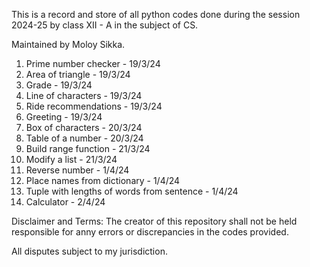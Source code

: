 This is a record and store of all python codes done during the session 2024-25 by class XII - A in the subject of CS.

Maintained by Moloy Sikka.

1. Prime number checker - 19/3/24
2. Area of triangle - 19/3/24
3. Grade - 19/3/24
4. Line of characters - 19/3/24
5. Ride recommendations - 19/3/24
6. Greeting - 19/3/24
7. Box of characters - 20/3/24
8. Table of a number - 20/3/24
9. Build range function - 21/3/24
11. Modify a list - 21/3/24
12. Reverse number - 1/4/24
13. Place names from dictionary - 1/4/24
14. Tuple with lengths of words from sentence - 1/4/24
15.  Calculator - 2/4/24


Disclaimer and Terms:
The creator of this repository shall not be held responsible for anny errors or discrepancies in the codes provided.

All disputes subject to my jurisdiction.
